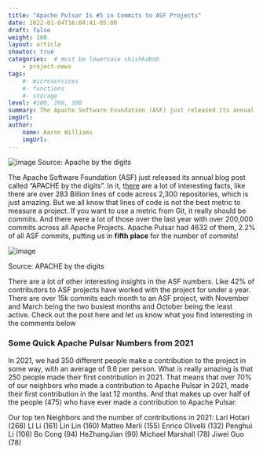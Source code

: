 ```yaml
---
title: "Apache Pulsar Is #5 in Commits to ASF Projects"
date: 2022-01-04T16:04:41-05:00
draft: false
weight: 100
layout: article
showtoc: true
categories:  # must be lowercase shishkabob
    - project-news
tags:
    #- microservices
    #- functions
    #- storage
level: #100, 200, 300
summary: The Apache Software Foundation (ASF) just released its annual blog post called “APACHE by the digits”. In it, there are a lot of interesting facts, like there are over 283 Billion lines of code across 2,300 repositories, which is just amazing.
imgUrl: 
author:
    name: Aaron Williams
    imgUrl:
---
```


![image](https://user-images.githubusercontent.com/1042872/153688756-cfb66fb8-fb8a-47e2-99be-29c5aec176d2.png)
Source: Apache by the digits

The Apache Software Foundation (ASF) just released its annual blog post called “APACHE by the digits”. In it, t[here](https://blogs.apache.org/foundation/entry/apache-in-2021-by-the) are a lot of interesting facts, like there are over 283 Billion lines of code across 2,300 repositories, which is just amazing. But we all know that lines of code is not the best metric to measure a project. If you want to use a metric from Git, it really should be commits. And there were a lot of those over the last year with over 200,000 commits across all Apache Projects. Apache Pulsar had 4632 of them, 2.2% of all ASF commits, putting us in **fifth place** for the number of commits!

![image](https://user-images.githubusercontent.com/1042872/153688810-8b27fbe1-51b2-42e4-83b4-5bab6070b829.png)

Source: APACHE by the digits

There are a lot of other interesting insights in the ASF numbers. Like 42% of contributors to ASF projects have worked with the project for under a year. There are over 15k commits each month to an ASF project, with November and March being the two busiest months and October being the least active. Check out the post here and let us know what you find interesting in the comments below

### **Some Quick Apache Pulsar Numbers from 2021**
In 2021, we had 350 different people make a contribution to the project in some way, with an average of 9.6 per person. What is really amazing is that 250 people made their first contribution in 2021. That means that over 70% of our neighbors who made a contribution to Apache Pulsar in 2021, made their first contribution in the last 12 months. And that makes up over half of the people (475) who have ever made a contribution to Apache Pulsar.

Our top ten Neighbors and the number of contributions in 2021:
Lari Hotari (268)
LI Li (161)
Lin Lin (160)
Matteo Merli (155)
Enrico Olivelli (132)
Penghui Li (106)
Bo Cong (94)
HeZhangJian (90)
Michael Marshall (78)
Jiwei Guo (78)